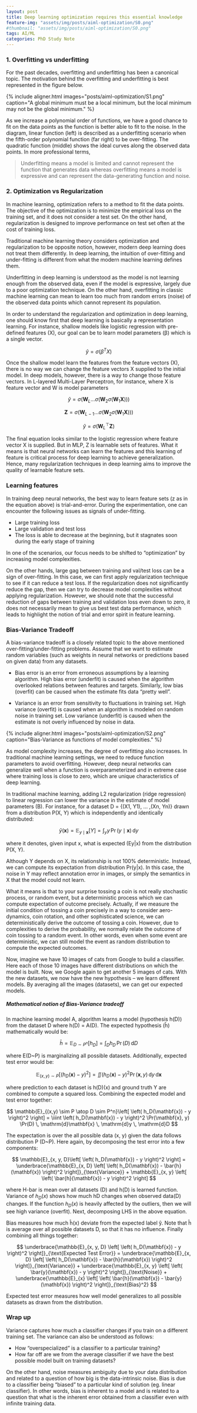 ```yaml
---
layout: post
title: Deep learning optimization requires this essential knowledge
feature-img: "assets/img/posts/aiml-optimization/S0.png"
#thumbnail: "assets/img/posts/aiml-optimization/S0.png"
tags: AI/ML
categories: PhD Study Note
---
```


### 1. Overfitting vs underfitting
For the past decades, overfitting and underfitting has been a canonical topic. The motivation behind the overfitting and underfitting is best represented in the figure below.

{% include aligner.html images="posts/aiml-optimization/S1.png" caption="A global minimum must be a local minimum, but the local minimum may not be the global minimum." %}

As we increase a polynomial order of functions, we have a good chance to fit on the data points as the function is better able to fit to the noise. In the diagram, linear function (left) is described as a underfitting scenario when the fifth-order polynomial function (far right) to be over-fitting. The quadratic function (middle) shows the ideal curves along the observed data points. In more professional terms,

> Underfitting means a model is limited and cannot represent the function that generates data whereas overfitting means a model is expressive and can represent the data-generating function and noise.

### 2. Optimization vs Regularization 
In machine learning, optimization refers to a method to fit the data points. The objective of the optimization is to minimize the empirical loss on the training set, and it does not consider a test set. On the other hand, regularization is designed to improve performance on test set often at the cost of training loss.

Traditional machine learning theory considers optimization and regularization to be opposite notion, however, modern deep learning does not treat them differently. In deep learning, the intuition of over-fitting and under-fitting is different from what the modern machine learning defines them.

Underfitting in deep learning is understood as the model is not learning enough from the observed data, even if the model is expressive, largely due to a poor optimization technique. On the other hand, overfitting in classic machine learning can mean to learn too much from random errors (noise) of the observed data points which cannot represent its population.

In order to understand the regularization and optimization in deep learning, one should know first that deep learning is basically a representation learning. For instance, shallow models like logistic regression with pre-defined features (X), our goal can be to learn model parameters (β) which is a single vector.

$$
\hat{y} = \sigma\left(\beta^T X\right)
$$

Once the shallow model learn the features from the feature vectors (X), there is no way we can change the feature vectors X supplied to the initial model. In deep models, however, there is a way to change those feature vectors. In L-layered Multi-Layer Perceptron, for instance, where X is feature vector and W is model parameters

$$
\hat{y} = \sigma\left(\mathbf{W}_L \dots \sigma\left(\mathbf{W}_2 \sigma\left(\mathbf{W}_1 \mathbf{X}\right)\right)\right)
$$

$$
\mathbf{Z} = \sigma\left(\mathbf{W}_{L-1} \dots \sigma\left(\mathbf{W}_2 \sigma\left(\mathbf{W}_1 \mathbf{X}\right)\right)\right)
$$

$$
\hat{y} = \sigma\left(\mathbf{W}_L^\top \mathbf{Z}\right)
$$

The final equation looks similar to the logistic regression where feature vector X is supplied. But in MLP, Z is learnable sets of features. What it means is that neural networks can learn the features and this learning of feature is critical process for deep learning to achieve generalization. Hence, many regularization techniques in deep learning aims to improve the quality of learnable feature sets.

### Learning features
In training deep neural networks, the best way to learn feature sets (z as in the equation above) is trial-and-error. During the experimentation, one can encounter the following issues as signals of under-fitting.

- Large training loss
- Large validation and test loss
- The loss is able to decrease at the beginning, but it stagnates soon during the early stage of training

In one of the scenarios, our focus needs to be shifted to “optimization” by increasing model complexities.

On the other hands, large gag between training and val/test loss can be a sign of over-fitting. In this case, we can first apply regularization technique to see if it can reduce a test loss. If the regularization does not significantly reduce the gap, then we can try to decrease model complexities without applying regularization. However, we should note that the successful reduction of gaps between training and validation loss even down to zero, it does not necessarily mean to give us best test data performance, which leads to highlight the notion of trial and error spirit in feature learning.

### Bias-Variance Tradeoff
A bias-variance tradeoff is a closely related topic to the above mentioned over-fitting/under-fitting problems. Assume that we want to estimate random variables (such as weights in neural networks or predictions based on given data) from any datasets.

- Bias error is an error from erroneous assumptions by a learning algorithm. High bias error (underfit) is caused when the algorithm overlooked relations between features and targets. Similarly, low bias (overfit) can be caused when the estimate fits data “pretty well”.

- Variance is an error from sensitivity to fluctuations in training set. High variance (overfit) is caused when an algorithm is modeled on random noise in training set. Low variance (underfit) is caused when the estimate is not overly influenced by noise in data.

{% include aligner.html images="posts/aiml-optimization/S2.png" caption="Bias-Variance as functions of model complexities." %}

As model complexity increases, the degree of overfitting also increases. In traditional machine learning settings, we need to reduce function parameters to avoid overfitting. However, deep neural networks can generalize well when a function is overparameterized and in extreme case where training loss is close to zero, which are unique characteristics of deep learning.

In traditional machine learning, adding L2 regularization (ridge regression) to linear regression can lower the variance in the estimate of model parameters (B). For instance, for a dataset D = {(X1, Y1), … ,(Xn, Yn)} drawn from a distribution P(X, Y) which is independently and identically distributed:

$$
\bar{y}(\mathbf{x}) = \mathbb{E}_{y \mid \mathbf{x}}[Y] = \int_y y \, \Pr(y \mid \mathbf{x}) \, \mathrm{d}y
$$

where it denotes, given input x, what is expected (Ey|x) from the distribution P(X, Y).

Although Y depends on X, its relationship is not 100% deterministic. Instead, we can compute its expectation from distribution Pr(y|x). In this case, the noise in Y may reflect annotation error in images, or simply the semantics in X that the model could not learn.

What it means is that to your surprise tossing a coin is not really stochastic process, or random event, but a deterministic process which we can compute expectation of outcome precisely. Actually, if we measure the initial condition of tossing a coin precisely in a way to consider aero-dynamics, coin rotation, and other sophisticated science, we can deterministically derive the outcome of tossing a coin. However, due to complexities to derive the probability, we normally relate the outcome of coin tossing to a random event. In other words, even when some event are deterministic, we can still model the event as random distribution to compute the expected outcomes.

Now, imagine we have 10 images of cats from Google to build a classifier. Here each of those 10 images have different distributions on which the model is built. Now, we Google again to get another 5 images of cats. With the new datasets, we now have the new hypothesis – we learn different models. By averaging all the images (datasets), we can get our expected models.

##### Mathematical notion of Bias-Variance tradeoff

In machine learning model A, algorithm learns a model (hypothesis h(D)) from the dataset D where h(D) = A(D). The expected hypothesis (ĥ) mathematically would be:

$$
\bar{h} = \mathbb{E}_{D \sim P^n}[h_D] = \int_D h_D \, \Pr(D) \, \mathrm{d}D
$$

where E(D~P) is marginalizing all possible datasets. Additionally, expected test error would be:

$$
\mathbb{E}_{(x,y) \sim P}\left[ \left( h_D(\mathbf{x}) - y \right)^2 \right] = \iint \left( h_D(\mathbf{x}) - y \right)^2 \Pr(\mathbf{x}, y) \, \mathrm{d}y \, \mathrm{d}\mathbf{x}
$$

where prediction to each dataset is h(D)(x) and ground truth Y are combined to compute a squared loss. Combining the expected model and test error together:

$$
\mathbb{E}_{(x,y) \sim P \atop D \sim P^n}\left[ \left( h_D(\mathbf{x}) - y \right)^2 \right] = \iiint \left( h_D(\mathbf{x}) - y \right)^2 \Pr(\mathbf{x}, y) \Pr(D) \, \mathrm{d}\mathbf{x} \, \mathrm{d}y \, \mathrm{d}D
$$

The expectation is over the all possible data (x, y) given the data follows distribution P (D~P). Here again, by decomposing the test error into a few components:

$$
\mathbb{E}_{x, y, D}\left[ \left( h_D(\mathbf{x}) - y \right)^2 \right] = \underbrace{\mathbb{E}_{x, D} \left[ \left( h_D(\mathbf{x}) - \bar{h}(\mathbf{x}) \right)^2 \right]}_{\text{Variance}} + \mathbb{E}_{x, y} \left[ \left( \bar{h}(\mathbf{x}) - y \right)^2 \right]
$$

where H-bar is mean over all datasets (D) and h(D) is learned function. Variance of $h_D(x)$ shows how much hD changes when observed data(D) changes. If the function $h_D(x)$ is heavily affected by the outliers, then we will see high variance (overfit). Next, decomposing LHS in the above equation.

Bias measures how much ĥ(x) deviate from the expected label ŷ. Note that ĥ is average over all possible datasets D, so that it has no influence. Finally combining all things together:

$$
\underbrace{\mathbb{E}_{x, y, D} \left[ \left( h_D(\mathbf{x}) - y \right)^2 \right]}_{\text{Expected Test Error}} = \underbrace{\mathbb{E}_{x, D} \left[ \left( h_D(\mathbf{x}) - \bar{h}(\mathbf{x}) \right)^2 \right]}_{\text{Variance}} + \underbrace{\mathbb{E}_{x, y} \left[ \left( \bar{y}(\mathbf{x}) - y \right)^2 \right]}_{\text{Noise}} + \underbrace{\mathbb{E}_{x} \left[ \left( \bar{h}(\mathbf{x}) - \bar{y}(\mathbf{x}) \right)^2 \right]}_{\text{Bias}^2}
$$

Expected test error measures how well model generalizes to all possible datasets as drawn from the distribution.


### Wrap up
Variance captures how much a classifier changes if you train on a different training set. The variance can also be understood as follows:

- How “overspecialized” is a classifier to a particular training?
- How far off are we from the average classifier if we have the best possible model built on training datasets?

On the other hand, noise measures ambiguity due to your data distribution and related to a question of how big is the data-intrinsic noise. Bias is due to a classifier being “biased” to a particular kind of solution (eg. linear classifier). In other words, bias is inherent to a model and is related to a question that what is the inherent error obtained from a classifier even with infinite training data.